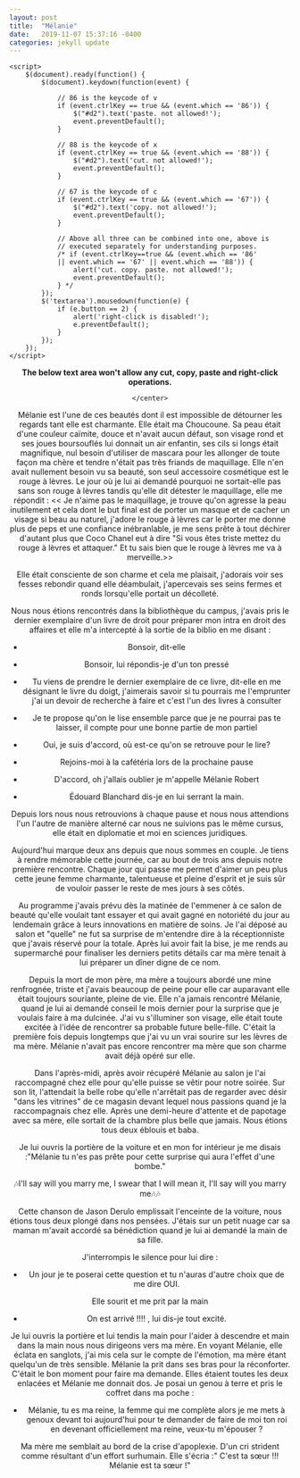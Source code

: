 ```yaml
---
layout: post
title:  "Mélanie"
date:   2019-11-07 15:37:16 -0400
categories: jekyll update
---
```

<html>

<head>
	<script src=
"https://ajax.googleapis.com/ajax/libs/jquery/3.4.1/jquery.min.js">
	</script>
	<style>
		#geek {
			padding: 65px 0;
		}
	</style>

	<script>
		$(document).ready(function() {
			$(document).keydown(function(event) {

				// 86 is the keycode of v
				if (event.ctrlKey == true && (event.which == '86')) {
					$("#d2").text('paste. not allowed!');
					event.preventDefault();
				}

				// 88 is the keycode of x
				if (event.ctrlKey == true && (event.which == '88')) {
					$("#d2").text('cut. not allowed!');
					event.preventDefault();
				}

				// 67 is the keycode of c
				if (event.ctrlKey == true && (event.which == '67')) {
					$("#d2").text('copy. not allowed!');
					event.preventDefault();
				}

				// Above all three can be combined into one, above is
				// executed separately for understanding purposes.
				/* if (event.ctrlKey==true && (event.which == '86'
				|| event.which == '67' || event.which == '88')) {
					alert('cut. copy. paste. not allowed!');
					event.preventDefault();
				} */
			});
			$('textarea').mousedown(function(e) {
				if (e.button == 2) {
					alert('right-click is disabled!');
					e.preventDefault();
				}
			});
		});
	</script>
</head>

<body>
	<center>
			<p id="d1" style="font-weight:bolder">
				The below text area won't allow any cut, copy,
				paste and right-click operations.
			</p>
			<p id="d2" style="color:red"></p>

	</center>
</body>


<p> Mélanie est l'une de ces beautés dont il est impossible de détourner les regards tant elle est charmante. Elle était ma Choucoune. Sa peau était d'une couleur caïmite, douce et n'avait aucun défaut, son visage rond et ses joues boursouflés lui donnait un air enfantin, ses cils si longs était magnifique, nul besoin d'utiliser de mascara pour les allonger de toute façon ma chère et tendre n'était pas très friands de maquillage. Elle n'en avait nullement besoin vu sa beauté, son seul accessoire cosmétique est le rouge à lèvres. Le jour où je lui ai demandé pourquoi ne sortait-elle pas sans son rouge à lèvres tandis qu'elle dit détester le maquillage, elle me répondit : << Je n'aime pas le maquillage, je trouve qu'on agresse la peau inutilement et cela dont le but final est de porter un masque et de cacher un visage si beau au naturel, j'adore le rouge à lèvres car le porter me donne plus de peps et une confiance inébranlable, je me sens prête à tout déchirer d'autant plus que Coco Chanel eut à dire "Si vous êtes triste mettez du rouge à lèvres et attaquer." Et tu sais bien que le rouge à lèvres me va à merveille.>> </p>

<p> Elle était consciente de son charme et cela me plaisait, j'adorais voir ses fesses rebondir quand elle déambulait, j'apercevais ses seins fermes et ronds lorsqu'elle portait un décolleté.<br>

Nous nous étions rencontrés dans la bibliothèque du campus, j'avais pris le dernier exemplaire d'un livre de droit pour préparer mon intra en droit des affaires et elle m'a intercepté à la sortie de la biblio en me disant : <br>

- Bonsoir, dit-elle <br>

- Bonsoir, lui répondis-je d'un ton pressé <br>

- Tu viens de prendre le dernier exemplaire de ce livre, dit-elle en me désignant le livre du doigt, j'aimerais savoir si tu pourrais me l'emprunter j'ai un devoir de recherche à faire et c'est l'un des livres à consulter <br>


- Je te propose qu'on le lise ensemble parce que je ne pourrai pas te laisser, il compte pour une bonne partie de mon partiel <br>


- Oui, je suis d'accord, où est-ce qu'on se retrouve pour le lire? <br>


- Rejoins-moi à la cafétéria lors de la prochaine pause <br>


- D'accord, oh j'allais oublier je m'appelle Mélanie Robert <br>


- Édouard Blanchard dis-je en lui serrant la main. </p>


<p>Depuis lors nous nous retrouvions à chaque pause et nous nous attendions l'un l'autre de manière alterné car nous ne suivions pas le même cursus, elle était en diplomatie et moi en sciences juridiques.</p>

<p> Aujourd'hui marque deux ans depuis que nous sommes en couple. Je tiens à rendre mémorable cette journée, car au bout de trois ans depuis notre première rencontre. Chaque jour qui passe me permet d'aimer un peu plus cette jeune femme charmante, talentueuse et pleine d'esprit et je suis sûr de vouloir passer le reste de mes jours à ses côtés.</p>

<p>Au programme j'avais prévu dès la matinée de l'emmener à ce salon de beauté qu'elle voulait tant essayer et qui avait gagné en notoriété du jour au lendemain grâce à leurs innovations en matière de soins. Je l'ai déposé au salon et "quelle" ne fut sa surprise de m'entendre dire à la réceptionniste que j'avais réservé pour la totale. Après lui avoir fait la bise, je me rends au supermarché pour finaliser les derniers petits détails car ma mère tenait à lui préparer un dîner digne de ce nom.</p>

<p>Depuis la mort de mon père, ma mère a toujours abordé une mine renfrognée, triste et j'avais beaucoup de peine pour elle car auparavant elle était toujours souriante, pleine de vie. Elle n'a jamais rencontré Mélanie, quand je lui ai demandé conseil le mois dernier pour la surprise que je voulais faire à ma dulcinée. J'ai vu s'illuminer son visage, elle était toute excitée à l'idée de rencontrer sa probable future belle-fille. C'était la première fois depuis longtemps que j'ai vu un vrai sourire sur les lèvres de ma mère. Mélanie n'avait pas encore rencontrer ma mère que son charme avait déjà opéré sur elle.</p>

<p>Dans l'après-midi, après avoir récupéré Mélanie au salon je l'ai raccompagné chez elle pour qu'elle puisse se vêtir pour notre soirée. Sur son lit, l'attendait la belle robe qu'elle n'arrêtait pas de regarder avec désir "dans les vitrines" de ce magasin devant lequel nous passions quand je la raccompagnais chez elle. Après une demi-heure d'attente et de papotage avec sa mère, elle sortait de la chambre plus belle que jamais. Nous étions tous deux éblouis et baba.<br>

Je lui ouvris la portière de la voiture et en mon for intérieur je me disais :"Mélanie tu n'es pas prête pour cette surprise qui aura l'effet d'une bombe."</p>

<p>🎶I'll say will you marry me, I swear that I will mean it, I'll say will you marry me🎶🎶<br>

Cette chanson de Jason Derulo emplissait l'enceinte de la voiture, nous étions tous deux plongé dans nos pensées. J'étais sur un petit nuage car sa maman m'avait accordé sa bénédiction quand je lui ai demandé la main de sa fille.<br>


J'interrompis le silence pour lui dire :<br>


- Un jour je te poserai cette question et tu n'auras d'autre choix que de me dire OUI.<br>


Elle sourit et me prit par la main<br>

- On est arrivé !!!! , lui dis-je tout excité.</p>


<p>Je lui ouvris la portière et lui tendis la main pour l'aider à descendre et main dans la main nous nous dirigeons vers ma mère. En voyant Mélanie, elle éclata en sanglots, j'ai mis cela sur le compte de l'émotion, ma mère étant quelqu'un de très sensible. Mélanie la prit dans ses bras pour la réconforter. C'était le bon moment pour faire ma demande.  Elles étaient toutes les deux enlacées et Mélanie me donnait dos. Je posai un genou à terre et pris le coffret dans ma poche :<br>

- Mélanie, tu es ma reine, la femme qui me complète alors je me mets à genoux devant toi aujourd'hui pour te demander de faire de moi ton roi en devenant officiellement ma reine, veux-tu m'épouser ? <br>

 Ma mère me semblait au bord de la crise d'apoplexie. D'un cri strident comme résultant d'un effort surhumain. Elle s'écria :" C'est ta sœur !!! Mélanie est ta sœur !"<br></p>
